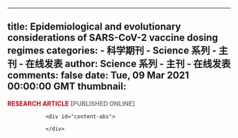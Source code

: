 
---
title: Epidemiological and evolutionary considerations of SARS-CoV-2 vaccine dosing regimes
categories: 
    - 科学期刊
    - Science 系列 - 主刊 - 在线发表
author: Science 系列 - 主刊 - 在线发表
comments: false
date: Tue, 09 Mar 2021 00:00:00 GMT
thumbnail: 
---

<div>   
<div id="content-section">
                  <span style="color: #d40016; text-transform: uppercase; font-weight: 700;">Research Article</span>
                  <span style="color: grey; text-transform: uppercase; font-weight: 700;">[Published Online]</span>
                </div>
                
                <div id="content-abs">
                  
                </div>
                  
</div>
            